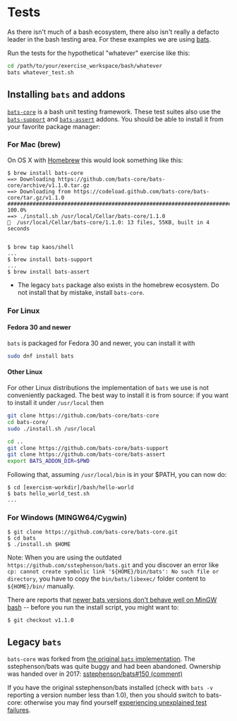 # Tests

As there isn't much of a bash ecosystem, there also isn't really a defacto
leader in the bash testing area. For these examples we are using
[bats](https://github.com/bats-core/bats-core). 

Run the tests for the hypothetical "whatever" exercise like this:
```bash
cd /path/to/your/exercise_workspace/bash/whatever
bats whatever_test.sh
```

## Installing `bats` and addons

[`bats-core`][bats-core] is a bash unit testing framework. 
These test suites also use the [`bats-support`][bats-support] and [`bats-assert`][bats-assert] addons.
You should be able to install it from your favorite package manager:

[bats-core]: https://bats-core.readthedocs.io/en/latest/index.html
[bats-support]: https://github.com/bats-core/bats-support
[bats-assert]: https://github.com/bats-core/bats-assert

### For Mac (brew)
On OS X
with [Homebrew](https://brew.sh/) this would look something like this:
```
$ brew install bats-core
==> Downloading https://github.com/bats-core/bats-core/archive/v1.1.0.tar.gz
==> Downloading from https://codeload.github.com/bats-core/bats-core/tar.gz/v1.1.0
######################################################################## 100.0%
==> ./install.sh /usr/local/Cellar/bats-core/1.1.0
🍺  /usr/local/Cellar/bats-core/1.1.0: 13 files, 55KB, built in 4 seconds


$ brew tap kaos/shell
...
$ brew install bats-support
...
$ brew install bats-assert
```

* The legacy `bats` package also exists in the homebrew ecosystem. Do not
install that by mistake, install `bats-core`.

### For Linux

#### Fedora 30 and newer

`bats` is packaged for Fedora 30 and newer, you can install it with

```bash
sudo dnf install bats
```

#### Other Linux

For other Linux distributions the implementation of `bats` we use is not conveniently packaged. The best way to install it is from source: if you want to install it under `/usr/local` then
```bash
git clone https://github.com/bats-core/bats-core
cd bats-core/
sudo ./install.sh /usr/local

cd ..
git clone https://github.com/bats-core/bats-support
git clone https://github.com/bats-core/bats-assert
export BATS_ADDON_DIR=$PWD
```
Following that, assuming `/usr/local/bin` is in your $PATH, you can now do:
```
$ cd [exercism-workdir]/bash/hello-world
$ bats hello_world_test.sh
...
```

### For Windows (MINGW64/Cygwin)
```
$ git clone https://github.com/bats-core/bats-core.git
$ cd bats
$ ./install.sh $HOME
```
Note: When you are using the outdated `https://github.com/sstephenson/bats.git` and you discover an error like `cp: cannot create symbolic link '${HOME}/bin/bats': No such file or directory`, you have to copy the `bin/bats/libexec/` folder content to `${HOME}/bin/` manually.

There are reports that [newer bats versions don't behave well on MinGW bash](https://github.com/bats-core/bats-core/issues/256) -- before you run the install script, you might want to:
```
$ git checkout v1.1.0
```

## Legacy `bats`

`bats-core` was forked from [the original `bats`
implementation](https://github.com/sstephenson/bats).  The sstephenson/bats
was quite buggy and had been abandoned. Ownership was handed over in 2017: 
[sstephenson/bats#150 (comment)](https://github.com/sstephenson/bats/issues/150#issuecomment-323845404)

If you have the original sstephenson/bats installed (check with `bats -v`
reporting a version number less than 1.0), then you should switch to
bats-core: otherwise you may find yourself [experiencing unexplained test
failures](https://github.com/exercism/bash/pull/445).
